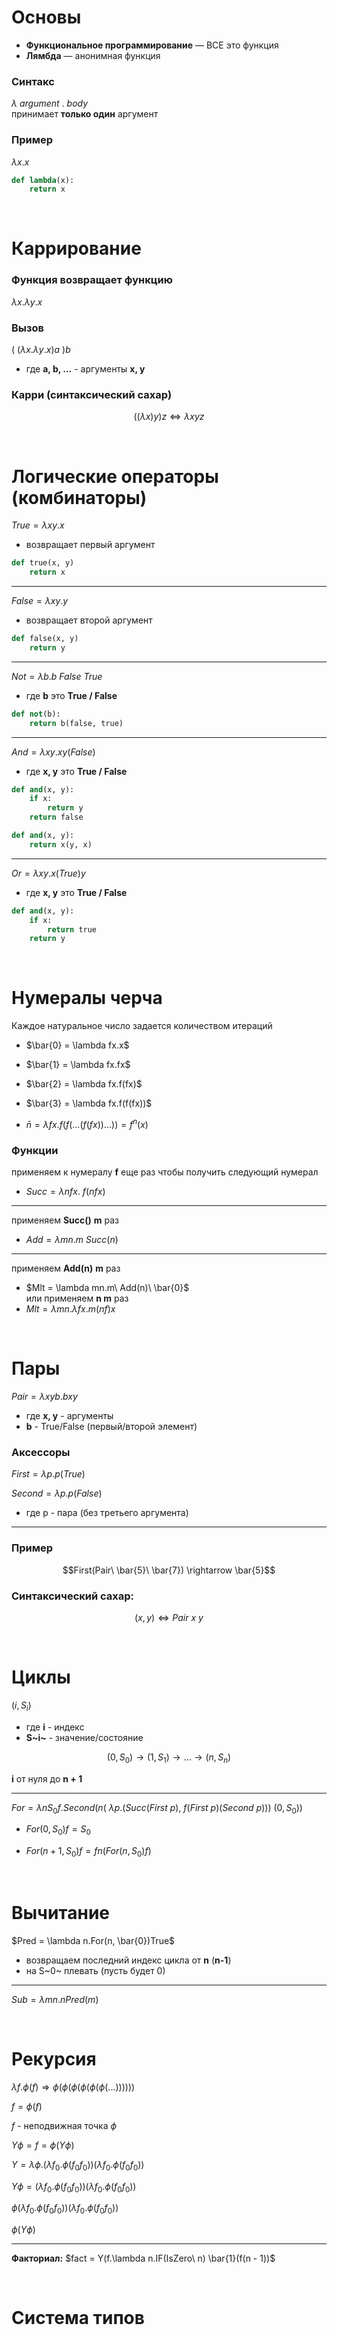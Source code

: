 # Основы
- **Функциональное программирование** — ВСЕ это функция
- **Лямбда** — анонимная функция

### Синтакс
$\lambda\ argument\ .\ body$ \
принимает **только один** аргумент

### Пример
$\lambda x.x$
```python
def lambda(x):
    return x
```


&nbsp;
# Каррирование

### Функция возвращает функцию
$\lambda x.\lambda y.x$

### Вызов
$(\ (\lambda x.\lambda y.x)a\ )b$
- где **a, b, ...** - аргументы **x, y**

### Карри (синтаксический сахар)
$$((\lambda x)y)z \Leftrightarrow \lambda xyz$$


&nbsp;
# Логические операторы (комбинаторы)

$True = \lambda xy.x$
- возвращает первый аргумент
```python
def true(x, y)
    return x
```
---

$False = \lambda xy.y$
- возвращает второй аргумент
```python
def false(x, y)
    return y
```
---

$Not = \lambda b.b \ False \ True$
- где **b** это **True / False**
```python
def not(b):
    return b(false, true)
```
---

$And = \lambda xy.xy(False)$
- где **x, y** это **True / False**
```python
def and(x, y):
    if x:
        return y
    return false
```
```python
def and(x, y):
    return x(y, x)
```

---

$Or = \lambda xy.x(True)y$
- где **x, y** это **True / False**
```python
def and(x, y):
    if x:
        return true
    return y
```


&nbsp;
# Нумералы черча

Каждое натуральное число задается количеством итераций

- $\bar{0} = \lambda fx.x$

- $\bar{1} = \lambda fx.fx$

- $\bar{2} = \lambda fx.f(fx)$

- $\bar{3} = \lambda fx.f(f(fx))$

- $\bar{n} = \lambda fx.f(f(\dots (f(fx))\dots)) = f^n(x)$

### Функции
применяем к нумералу **f** еще раз чтобы получить следующий нумерал
- $Succ = \lambda nfx.\ f(nfx)$
---
применяем **Succ()** **m** раз
- $Add = \lambda mn.m\ Succ(n)$
---
применяем **Add(n)** **m** раз
- $Mlt = \lambda mn.m\ Add(n)\ \bar{0}$ \
или применяем **n m** раз
- $Mlt = \lambda mn.\lambda fx.m(nf)x$


&nbsp;
# Пары

$Pair = \lambda xyb.bxy$
- где **x, y** - аргументы
- **b** - True/False (первый/второй элемент)

### Аксессоры
$First = \lambda p.p(True)$

$Second = \lambda p.p(False)$
- где p - пара (без третьего аргумента)

---
### Пример

$$First(Pair\ \bar{5}\ \bar{7}) \rightarrow \bar{5}$$

### Синтаксический сахар:
$$(x, y) \Leftrightarrow Pair\ x\ y$$


&nbsp;
# Циклы

$(i, S_i)$
- где **i** - индекс
- **S~i~** - значение/состояние

$$(0, S_0) \rightarrow (1, S_1) \rightarrow \dots \rightarrow (n, S_n)$$

**i** от нуля до **n + 1**

---

$For = \lambda n S_0 f.Second(n(\ \lambda p.(Succ(First\ p),\ f(First\ p)(Second\ p))) \ (0, S_0))$

- $For(0, S_0) f=S_0$

- $For(n+1,S_0)f = fn(For(n, S_0) f)$


&nbsp;
# Вычитание

$Pred = \lambda n.For(n, \bar{0})True$
- возвращаем последний индекс цикла от **n** (**n-1**)
- на S~0~ плевать (пусть будет 0)

---

$Sub = \lambda mn.nPred(m)$


&nbsp;
# Рекурсия

$\lambda f.\phi(f) \Rightarrow \phi(\phi(\phi(\phi(\phi(\phi(...))))))$

$f = \phi(f)$

$f$ - неподвижная точка $\phi$

$Y\phi = f = \phi(Y\phi)$

$Y = \lambda\phi.(\lambda f_0.\phi(f_0f_0))(\lambda f_0.\phi(f_0f_0))$

$Y\phi = (\lambda f_0.\phi(f_0f_0))(\lambda f_0.\phi(f_0f_0))$

$\phi(\lambda f_0.\phi(f_0f_0))(\lambda f_0.\phi(f_0f_0))$

$\phi(Y\phi)$

---
**Факториал:** $fact = Y(f.\lambda n.IF(IsZero\ n) \bar{1}(f(n - 1))$


&nbsp;
# Система типов